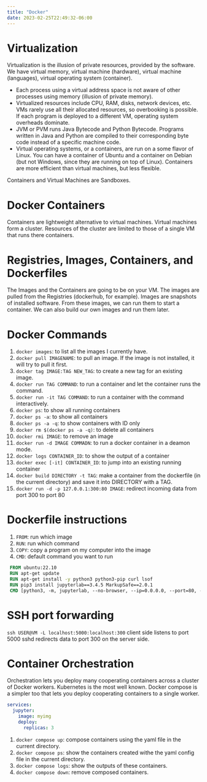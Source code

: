 ```yaml
---
title: "Docker"
date: 2023-02-25T22:49:32-06:00
---
```


# Virtualization

Virtualization is the illusion of private resources, provided by the software. We have virtual memory, virtual machine (hardware), virtual machine (languages), virtual operating system (container).
- Each process using a virtual address space is not aware of other processes using memory (illusion of private memory).
- Virtualized resources include CPU, RAM, disks, network devices, etc. VMs rarely use all their allocated resources, so overbooking is possible. If each program is deployed to a different VM, operating system overheads dominate.
- JVM or PVM runs Java Bytecode and Python Bytecode. Programs written in Java and Python are compiled to their corresponding byte code instead of a specific machine code.
- Virtual operating systems, or a containers, are run on a some flavor of Linux.  You can have a container of Ubuntu and a container on Debian (but not Windows, since they are running on top of Linux). Containers are more efficient than virtual machines, but less flexible.

Containers and Virtual Machines are Sandboxes. 

# Docker Containers

Containers are lightweight alternative to virtual machines. Virtual machines form a cluster. Resources of the cluster are limited to those of a single VM that runs there containers.

# Registries, Images, Containers, and Dockerfiles

The Images and the Containers are going to be on your VM. The images are pulled from the Registries (dockerhub, for example). Images are snapshots of installed software. From these images, we can run them to start a container. We can also build our own images and run them later.

# Docker Commands

1. `docker images`: to list all the images I currently have.
2. `docker pull IMAGENAME`: to pull an image. If the image is not installed, it will try to pull it first.
3. `docker tag IMAGE:TAG NEW_TAG`: to create a new tag for an existing image.
4. `docker run TAG COMMAND`: to run a container and let the container runs the command.
5. `docker run -it TAG COMMAND`: to run a container with the command interactively.
6. `docker ps`: to show all running containers
7. `docker ps -a`: to show all containers
8. `docker ps -a -q`: to show containers with ID only
9. `docker rm $(docker ps -a -q)`: to delete all containers
10. `docker rmi IMAGE`: to remove an image
11. `docker run -d IMAGE COMMADN`: to run a docker container in a deamon mode.
12. `docker logs CONTAINER_ID`: to show the output of a container
13. `docker exec [-it] CONTAINER_ID`: to jump into an existing running container
14. `docker build DIRECTORY -t TAG`: make a container from the dockerfile (in the current directory) and save it into DIRECTORY with a TAG.
15. `docker run -d -p 127.0.0.1:300:80 IMAGE`: redirect incoming data from port 300 to port 80

# Dockerfile instructions

1. `FROM`: run which image
2. `RUN`: run which command
3. `COPY`: copy a program on my computer into the image
4. `CMD`: default command you want to run

```Dockerfile
 FROM ubuntu:22.10
 RUN apt-get update
 RUN apt-get install -y python3 python3-pip curl lsof
 RUN pip3 install jupyterlab==3.4.5 MarkupSafe==2.0.1
 CMD [python3, -m, jupyterlab, --no-browser, --ip=0.0.0.0, --port=80, --allow-root, --NotebookApp.token='']
```

# SSH port forwarding

`ssh USER@VM -L localhost:5000:localhost:300`
client side listens to port 5000
sshd redirects data to port 300 on the server side.

# Container Orchestration

Orchestration lets you deploy many cooperating containers across a cluster of Docker workers. Kubernetes is the most well known. Docker compose is a simpler too that lets you deploy cooperating containers to a single worker.

```yaml
services:
  jupyter:
    image: myimg
    deploy:
      replicas: 3
```

1. `docker compose up`: compose containers using the yaml file in the current directory.
2. `docker compose ps`: show the containers created withe the yaml config file in the current directory.
3. `docker compose logs`: show the outputs of these containers.
4. `docker compose down`: remove composed containers.
